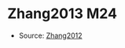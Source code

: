 <a name="material" />

# Zhang2013 M24
<script type="application/ld+json">
  {
    "@context": "https://schema.org/",
    "@type": "ChemicalSubstance",
    "http://purl.org/dc/terms/conformsTo":
      {
        "@type": "CreativeWork",
        "@id": "https://bioschemas.org/profiles/ChemicalSubstance/0.4-RELEASE/"
      },
    "@id": "https://egonw.github.io/nanowiki/nanowiki329.html#material",
    "name": "Zhang2013 M24",
    "sameAs": "http://127.0.0.1/mediawiki/index.php/Special:URIResolver/Zhang2013_M24"
  }
</script>


* Source: [Zhang2012](http://127.0.0.1/mediawiki/index.php/Special:URIResolver/Zhang2012)
